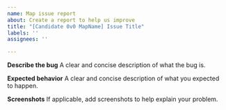 ```yaml
---
name: Map issue report
about: Create a report to help us improve
title: "[Candidate 0v0 MapName] Issue Title"
labels: ''
assignees: ''

---
```


**Describe the bug**
A clear and concise description of what the bug is.

**Expected behavior**
A clear and concise description of what you expected to happen.

**Screenshots**
If applicable, add screenshots to help explain your problem.
